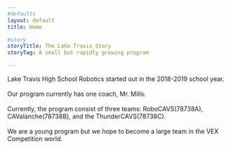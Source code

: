 ```yaml
---
#defaults
layout: default
title: Home

#story
storyTitle: The Lake Travis Story
storyTag: A small but rapidly growing program

---
```

Lake Travis High School Robotics started out in the 2018-2019 school year.\
\
Our program currently has one coach, Mr. Mills.\
\
Currently, the program consist of three teams:
RoboCAVS(78738A), CAValanche(78738B), and the ThunderCAVS(78738C).\
\
We are a young program but we hope to become a large team in the VEX Competition world.
